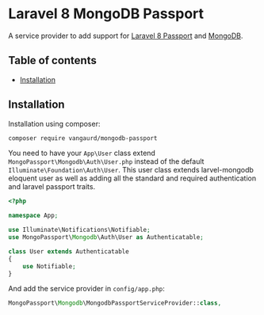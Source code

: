 Laravel 8 MongoDB Passport
===============
A service provider to add support for [Laravel 8 Passport](https://github.com/laravel/passport) and [MongoDB](https://github.com/jenssegers/laravel-mongodb).

Table of contents
-----------------
* [Installation](#installation)

Installation
------------

Installation using composer:

```sh
composer require vangaurd/mongodb-passport
```
You need to have your `App\User` class extend `MongoPassport\Mongodb\Auth\User.php` instead of the default `Illuminate\Foundation\Auth\User`. This user class extends larvel-mongodb eloquent user as well as adding all the standard and required authentication and laravel passport traits.


```php
<?php

namespace App;

use Illuminate\Notifications\Notifiable;
use MongoPassport\Mongodb\Auth\User as Authenticatable;

class User extends Authenticatable
{
    use Notifiable;
}
```

And add the service provider in `config/app.php`:

```php
MongoPassport\Mongodb\MongodbPassportServiceProvider::class,